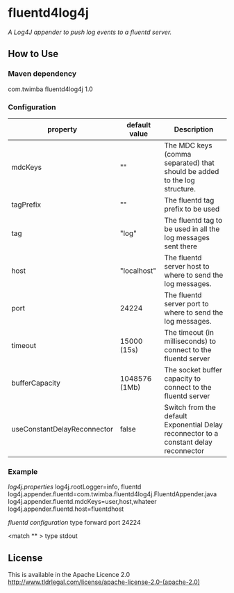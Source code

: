 # fluentd4log4j
_A Log4J appender to push log events to a fluentd server._

## How to Use

### Maven dependency
<dependency>
	<groupId>com.twimba</groupId>
	<artifactId>fluentd4log4j</artifactId>
	<version>1.0</version>
<dependency>

### Configuration
| property      | default value    | Description  |
| ------------- |------------------| -------------|
| mdcKeys | "" | The MDC keys (comma separated) that should be added to the log structure. |
| tagPrefix | ""| The fluentd tag prefix to be used |
| tag | "log" | The fluentd tag to be used in all the log messages sent there |
| host | "localhost" | The fluentd server host to where to send the log messages. |
| port | 24224 | The fluentd server port to where to send the log messages. |
| timeout | 15000 (15s) | The timeout (in milliseconds) to connect to the fluentd server|
| bufferCapacity | 1048576 (1Mb) | The socket buffer capacity to connect to the fluentd server |
| useConstantDelayReconnector| false | Switch from the default Exponential Delay reconnector to a constant delay reconnector |

### Example
*log4j.properties*
log4j.rootLogger=info, fluentd
log4j.appender.fluentd=com.twimba.fluentd4log4j.FluentdAppender.java
log4j.appender.fluentd.mdcKeys=user,host,whateer
log4j.appender.fluentd.host=fluentdhost

*fluentd configuration*
<source>
  type forward
  port 24224
</source>

<match ** >
	type stdout
</match>

## License
This is available in the Apache Licence 2.0
http://www.tldrlegal.com/license/apache-license-2.0-(apache-2.0)
